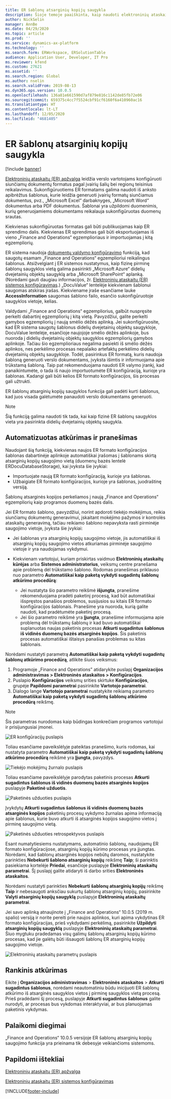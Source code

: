 ```yaml
---
title: ER šablonų atsarginių kopijų saugykla
description: Šioje temoje paaiškinta, kaip naudoti elektroninių ataskaitų (ER) atsarginių kopijų saugyklą šablonų atkūrimui.
author: NickSelin
manager: AnnBe
ms.date: 04/29/2020
ms.topic: article
ms.prod: ''
ms.service: dynamics-ax-platform
ms.technology: ''
ms.search.form: ERWorkspace, ERSolutionTable
audience: Application User, Developer, IT Pro
ms.reviewer: kfend
ms.custom: 27621
ms.assetid: ''
ms.search.region: Global
ms.author: nselin
ms.search.validFrom: 2019-08-13
ms.dyn365.ops.version: 10.0.5
ms.openlocfilehash: 136a81e661590d7af879e816c1142de85fb72e06
ms.sourcegitcommit: 659375c4cc7f5524cbf91cf6160f6a410960ac16
ms.translationtype: HT
ms.contentlocale: lt-LT
ms.lasthandoff: 12/05/2020
ms.locfileid: "4681405"
---
```

# <a name="backup-storage-of-er-templates"></a>ER šablonų atsarginių kopijų saugykla

[!include [banner](../includes/banner.md)]

[Elektroninių ataskaitų (ER) apžvalga](general-electronic-reporting.md) leidžia verslo vartotojams konfigūruoti siunčiamų dokumentų formatus pagal įvairių šalių bei regionų teisinius reikalavimus. Sukonfigūruotiems ER formatams galima naudoti iš anksto apibrėžtus šablonus, kurie leidžia generuoti įvairių formatų siunčiamus dokumentus, pvz., „Microsoft Excel“ darbaknyges, „Microsoft Word“ dokumentus arba PDF dokumentus. Šablonai yra užpildomi duomenimis, kurių generuojamiems dokumentams reikalauja sukonfigūruotas duomenų srautas.

Kiekvienas sukonfigūruotas formatas gali būti publikuojamas kaip ER sprendimo dalis. Kiekvienas ER sprendimas gali būti eksportuojamas iš vieno „Finance and Operations“ egzemplioriaus ir importuojamas į kitą egzempliorių.

ER sistema naudoja [dokumentų valdymo konfigūravimo](../../fin-ops/organization-administration/configure-document-management.md) funkciją, kad saugotų esamam „Finance and Operations“ egzemplioriui reikalingus šablonus. Atsižvelgiant į ER sistemos nustatymus, kaip fizinę pirminę šablonų saugyklos vietą galima pasirinkti „Microsoft Azure“ didelių dvejetainių objektų saugyklą arba „Microsoft SharePoint“ aplanką. (Norėdami gauti daugiau informacijos, žr. [Elektroninių ataskaitų (ER) sistemos konfigūravimas](electronic-reporting-er-configure-parameters.md).) „DocuValue“ lentelėje kiekvienam šablonui saugomas atskiras įrašas. Kiekviename įraše esančiame lauke **AccessInformation** saugomas šablono failo, esančio sukonfigūruotoje saugyklos vietoje, kelias.

Valdydami „Finance and Operations“ egzempliorius, galbūt nuspręsite perkelti dabartinį egzempliorių į kitą vietą. Pavyzdžiui, galite perkelti gamybos egzempliorių į naują smėlio dėžės aplinką. Jei sukonfigūruosite, kad ER sistema saugotų šablonus didelių dvejetainių objektų saugykloje, DocuValue lentelėje, esančioje naujojoje smėlio dėžės aplinkoje, bus nuoroda į didelių dvejetainių objektų saugyklos egzempliorių gamybos aplinkoje. Tačiau šio egzemplioriaus negalima pasiekti iš smėlio dėžės aplinkos, nes perkėlimo procesas nepalaiko artefaktų perkėlimo didelių dvejetainių objektų saugykloje. Todėl, pasirinkus ER formatą, kuris naudoja šabloną generuoti verslo dokumentams, įvyksta išimtis ir informuojama apie trūkstamą šabloną. Taip pat rekomenduojama naudoti ER valymo įrankį, kad panaikintumėte, o tada iš naujo importuotumėte ER konfigūraciją, kurioje yra šablonas. Kadangi gali būti kelios ER formato konfigūracijos, šis procesas gali užtrukti.

ER šablonų atsarginių kopijų saugyklos funkcija gali padėti kurti šablonus, kad juos visada galėtumėte panaudoti verslo dokumentams generuoti.

> [!NOTE]
> Šią funkciją galima naudoti tik tada, kai kaip fizinė ER šablonų saugyklos vieta yra pasirinkta didelių dvejetainių objektų saugykla.

## <a name="automated-recovery-and-notification"></a>Automatizuotas atkūrimas ir pranešimas

Naudojant šią funkciją, kiekvienas naujos ER formato konfigūracijos šablonas dabartinėje aplinkoje automatiškai įrašomas į šablonams skirtą atsarginių kopijų saugojimo vietą (duomenų bazės lentelė ERDocuDatabaseStorage), kai įvyksta šie įvykiai:

- Importuojate naują ER formato konfigūraciją, kurioje yra šablonas.
- Užbaigiate ER formato konfigūracijos, kurioje yra šablonas, juodraštinę versiją.

Šablonų atsarginės kopijos perkeliamos į naują „Finance and Operations“ egzempliorių kaip programos duomenų bazės dalis.

Jei ER formato šablono, pavyzdžiui, norint apdoroti tiekėjo mokėjimus, reikia siunčiamų dokumentų generavimui, įskaitant mokėjimo pažymos ir kontrolės ataskaitų generavimą, tačiau reikiamo šablono nepavyksta rasti pirminėje saugojimo vietoje, įvyksta šie įvykiai:

- Jei šablonas yra atsarginių kopijų saugojimo vietoje, jis automatiškai iš atsarginių kopijų saugojimo vietos atkuriamas pirminėje saugojimo vietoje ir yra naudojamas vykdymui.
- Kiekvienam vartotojui, kuriam priskirtas vaidmuo **Elektroninių ataskaitų kūrėjas** arba **Sistemos administratorius**, veiksmų centre pranešama apie problemą dėl trūkstamo šablono. Rodomas pranešimas priklauso nuo parametro **Automatiškai kaip paketą vykdyti sugadintų šablonų atkūrimo procedūrą**:

    - Jei nustatyta šio parametro reikšmė **išjungta**, pranešime rekomenduojama pradėti paketinį procesą, kad būt automatiškai išspręstos panašios problemos, susijusios su kitais ER formato konfigūracijos šablonais. Pranešime yra nuoroda, kurią galite naudoti, kad pradėtumėte paketinį procesą.
    - Jei šio parametro reikšmė yra **Įjungta**, pranešime informuojama apie problemą dėl trūkstamų šablonų ir kad buvo automatiškai suplanuotas naujas paketinis procesas **Atkurti sugadintus šablonus iš vidinės duomenų bazės atsarginės kopijos**. Šis paketinis procesas automatiškai ištaisys panašias problemas su kitas šablonais.

Norėdami nustatyti parametrą **Automatiškai kaip paketą vykdyti sugadintų šablonų atkūrimo procedūrą**, atlikite šiuos veiksmus:

1. Programoje „Finance and Operations” atidarykite puslapį **Organizacijos administravimas \> Elektroninės ataskaitos \> Konfigūracijos**.
2. Puslapio **Konfigūracijos** veiksmų srities skirtuke **Konfigūracijos**, grupėje **Papildomi parametrai** pasirinkite **Vartotojo parametrai**.
3. Dialogo lange **Vartotojo parametrai** nustatykite reikiamą parametro **Automatiškai kaip paketą vykdyti sugadintų šablonų atkūrimo procedūrą** reikšmę.

> [!NOTE]
> Šis parametras nurodomas kaip būdingas konkrečiam programos vartotojui ir prisijungusiai įmonei.

![ER konfigūracijų puslapis](./media/GER-BackupTemplates-1.png)

Toliau esančiame paveikslėlyje pateiktas pranešimo, kuris rodomas, kai nustatyta parametro **Automatiškai kaip paketą vykdyti sugadintų šablonų atkūrimo procedūrą** reikšmė yra **Įjungta**, pavyzdys.

![Tiekėjo mokėjimų žurnalo puslapis](./media/GER-BackupTemplates-2.png)

Toliau esančiame paveikslėlyje parodytas paketinis procesas **Atkurti sugadintus šablonus iš vidinės duomenų bazės atsarginės kopijos** puslapyje **Paketinė užduotis**.

![Paketinės užduoties puslapis](./media/GER-BackupTemplates-3.png)

Įvykdytų **Atkurti sugadintus šablonus iš vidinės duomenų bazės atsarginės kopijos** paketinių procesų vykdymo žurnalas apima informaciją apie šablonus, kurie buvo atkurti iš atsarginės kopijos saugojimo vietos į pirminę saugojimo vietą.

![Paketinės užduoties retrospektyvos puslapis](./media/GER-BackupTemplates-4.png)

Esant numatytiesiems nustatymams, automatinio šablonų, naudojamų ER formato konfigūracijose, atsarginių kopijų kūrimo procesas yra įjungtas. Norėdami, kad šablonų atsarginės kopijos nebūtų daromos, nustatykite parinkties **Nebekurti šablono atsarginių kopijų** reikšmę **Taip**; ši parinktis pasiekiama kortelėje **Priedai**, esančioje puslapyje **Elektroninių ataskaitų parametrai**. Šį puslapį galite atidaryti iš darbo srities **Elektroninės ataskaitos**.

Norėdami nustatyti parinkties **Nebekurti šablonų atsarginių kopijų** reikšmę **Taip** ir nebesaugoti anksčiau sukurtų šablonų atsarginių kopijų, pasirinkite **Valyti atsarginių kopijų saugyklą** puslapyje **Elektroninių ataskaitų parametrai**.

Jei savo aplinką atnaujinote į „Finance and Operations“ 10.0.5 (2019 m. spalio) versiją ir norite pereiti prie naujos aplinkos, kuri apima vykdytinas ER formato konfigūracijas, prieš vykdydami perkėlimą, pasirinkite **Užpildyti atsarginių kopijų saugyklą** puslapyje **Elektroninių ataskaitų parametrai**. Šiuo mygtuku pradedamas visų galimų šablonų atsarginių kopijų kūrimo procesas, kad jie galėtų būti išsaugoti šablonų ER atsarginių kopijų saugojimo vietoje.

![Elektroninių ataskaitų parametrų puslapis](./media/GER-BackupTemplates-5.png)

## <a name="manual-recovery"></a>Rankinis atkūrimas

Eikite į **Organizacijos administravimas** \> **Elektroninės ataskaitos** \> **Atkurti sugadintus šablonus**, norėdami neautomatiniu būdu inicijuoti ER šablonų atkūrimo iš atsarginės saugyklos vietos į pirminę saugyklos vietą procesą. Prieš pradėdami šį procesą, puslapyje **Atkurti sugadintus šablonus** galite nurodyti, ar procesas bus vykdomas interaktyviai, ar bus planuojamas paketinis vykdymas.

## <a name="supported-deployments"></a>Palaikomi diegimai

„Finance and Operations“ 10.0.5 versijoje ER šablonų atsarginių kopijų saugojimo funkcija yra prieinama tik debesyje veikiančioms sistemoms.

## <a name="additional-resources"></a>Papildomi ištekliai

[Elektroninių ataskaitų (ER) apžvalga](general-electronic-reporting.md)

[Elektroninių ataskaitų (ER) sistemos konfigūravimas](electronic-reporting-er-configure-parameters.md)


[!INCLUDE[footer-include](../../../includes/footer-banner.md)]